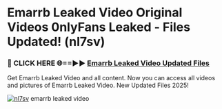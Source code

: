 # Emarrb Leaked Video Original Videos 0nlyFans Leaked - Files Updated! (nl7sv)

<h3>🔴 CLICK HERE 🌐==►► <a href="https://tinyurl.com/x26r9saj" rel="nofollow">Emarrb Leaked Video Updated Files</a></h3>

Get Emarrb Leaked Video and all content. Now you can access all videos and pictures of Emarrb Leaked Video. New Updated Files 2025!

[![nl7sv](https://i.imgur.com/LkgZPqh.gif)](https://tinyurl.com/x26r9saj)
emarrb leaked video